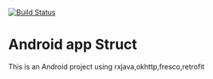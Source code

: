 [![Build Status](https://travis-ci.org/peng0398/MyStruct.svg?branch=master)](https://travis-ci.org/peng0398/MyStruct)


# Android app Struct

This is an Android project using rxjava,okhttp,fresco,retrofit


